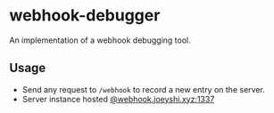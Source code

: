 # webhook-debugger

An implementation of a webhook debugging tool.

## Usage

- Send any request to `/webhook` to record a new entry on the server.
- Server instance hosted <a href="http://webhook.joeyshi.xyz:1337">@webhook.joeyshi.xyz:1337</a>
